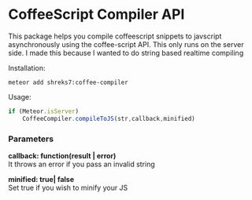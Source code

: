 <h1>CoffeeScript Compiler API</h1>

This package helps you compile coffeescript snippets to javscript asynchronously using the coffee-script API.
This only runs on the server side. I made this because I wanted to do string based realtime compiling

Installation:

```meteor add shreks7:coffee-compiler```

Usage:

``` javascript
if (Meteor.isServer)
	CoffeeCompiler.compileToJS(str,callback,minified)
```

<h3>Parameters</h3>

<b>callback: function(result | error)</b>
	<br>It throws an error if you pass an invalid string

<p>
<b> minified: true| false</b>
	<br>Set true if you wish to minify your JS
</p>

